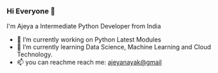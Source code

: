 ### Hi Everyone 👋

I'm Ajeya a Intermediate Python Developer from India
- 🔭 I’m currently working on Python Latest Modules
- 🌱 I’m currently learning Data Science, Machine Learning and Cloud Technology.
- 📫 you can reachme reach me: [ajeyanayak@gmail](mailto:ajeyanayak@gmail.com)

 



<!--
**ajeyln/ajeyln** is a ✨ _special_ ✨ repository because its `README.md` (this file) appears on your GitHub profile.

Here are some ideas to get you started:

- 🔭 I’m currently working on ...
- 🌱 I’m currently learning ...
- 👯 I’m looking to collaborate on ...
- 🤔 I’m looking for help with ...
- 💬 Ask me about ...
- 📫 How to reach me: ...
- 😄 Pronouns: ...
- ⚡ Fun fact: ...
-->
